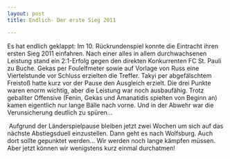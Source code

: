 ```yaml
---
layout: post
title: Endlich- Der erste Sieg 2011

---
```


Es hat endlich geklappt: Im 10. Rückrundenspiel konnte die Eintracht ihren ersten Sieg 2011 einfahren. Nach einer alles in allem durchwachsenen Leistung stand ein 2:1-Erfolg gegen den direkten Konkurrenten FC St. Pauli zu Buche. Gekas per Foulelfmeter sowie auf Vorlage von Russ eine Viertelstunde vor Schluss erzielten die Treffer. Takyi per abgefälschtem Freistoß hatte kurz vor der Pause den Ausgleich erzielt. Die drei Punkte waren enorm wichtig, aber die Leistung war noch ausbaufähig. Trotz geballter Offensive (Fenin, Gekas und Amanatidis spielten von Beginn an) kamen eigentlich nur lange Bälle nach vorne. Und in der Abwehr war die Verunsicherung deutlich zu spüren...

 Aufgrund der Länderspielpause bleiben jetzt zwei Wochen um sich auf das nächste Abstiegsduell einzustellen. Dann geht es nach Wolfsburg. Auch dort sollte gepunktet werden... Wir werden noch lange kämpfen müssen. Aber jetzt können wir wenigstens kurz einmal durchatmen!
